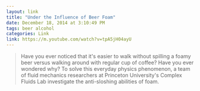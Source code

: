 ```yaml
---
layout: link
title: "Under the Influence of Beer Foam"
date: December 18, 2014 at 3:10:49 PM
tags: beer alcohol
categories: Link
link: https://m.youtube.com/watch?v=tpA5jH04ayU
---
```


> Have you ever noticed that it's easier to walk without spilling a foamy beer versus walking around with regular cup of coffee? Have you ever wondered why? To solve this everyday physics phenomenon, a team of fluid mechanics researchers at Princeton University's Complex Fluids Lab investigate the anti-sloshing abilities of foam. 